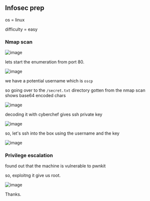 ## Infosec prep


os = linux

difficulty = easy

### Nmap scan
![image](https://github.com/0xVenus/0xVenus.github.io/assets/97831939/cd1ed363-1281-47bd-a7f9-ef10c6fc8296)

lets start the enumeration from port 80.

![image](https://github.com/0xVenus/0xVenus.github.io/assets/97831939/684db98c-3334-4f4f-ac78-7e258e17ec5d)

we have a potential username which is ```oscp```

so going over to the ```/secret.txt``` directory gotten from the nmap scan shows base64 encoded chars

![image](https://github.com/0xVenus/0xVenus.github.io/assets/97831939/03baa7fe-eed0-463b-a554-42571cdd94c0)

decoding it with cyberchef gives ssh private key

![image](https://github.com/0xVenus/0xVenus.github.io/assets/97831939/fcdd31a9-acd9-449c-8a15-304683c85bf0)

so, let's ssh into the box using the username and the key

![image](https://github.com/0xVenus/0xVenus.github.io/assets/97831939/4b1360b0-a285-4fe8-ac26-54aa45cfb302)


### Privilege escalation

found out that the machine is vulnerable to pwnkit 

so, exploitng it give us root.


![image](https://github.com/0xVenus/0xVenus.github.io/assets/97831939/000483bb-9131-4d22-90f4-1cb1d3bb1876)





Thanks.


